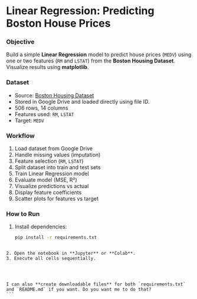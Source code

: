 # Linear Regression: Predicting Boston House Prices

### **Objective**
Build a simple **Linear Regression** model to predict house prices (`MEDV`) using one or two features (`RM` and `LSTAT`) from the **Boston Housing Dataset**. Visualize results using **matplotlib**.

### **Dataset**
- Source: [Boston Housing Dataset](https://www.kaggle.com/datasets/altavish/boston-housing-dataset)
- Stored in Google Drive and loaded directly using file ID.
- 506 rows, 14 columns
- Features used: `RM`, `LSTAT`
- Target: `MEDV`

### **Workflow**
1. Load dataset from Google Drive
2. Handle missing values (imputation)
3. Feature selection (`RM`, `LSTAT`)
4. Split dataset into train and test sets
5. Train Linear Regression model
6. Evaluate model (MSE, R²)
7. Visualize predictions vs actual
8. Display feature coefficients
9. Scatter plots for features vs target



### **How to Run**
1. Install dependencies:
   ```bash
   pip install -r requirements.txt
````

2. Open the notebook in **Jupyter** or **Colab**.
3. Execute all cells sequentially.




I can also **create downloadable files** for both `requirements.txt` and `README.md` if you want. Do you want me to do that?
```
